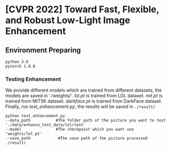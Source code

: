 # [CVPR 2022] Toward Fast, Flexible, and Robust Low-Light Image Enhancement

## Environment Preparing
```
python 3.6
pytorch 1.8.0
```

### Testing Enhancement

We provide different models which are trained from different datasets, the models are saved in './weights/'.
*lol.pt* is trained from LOL dataset.
*mit.pt* is trained from MIT5K dataset.
*darkface.pt* is trained from DarkFace dataset.
Finally, run *test_enhancement.py*, the results will be saved in `./result/`
```
python test_enhancement.py 
--data_path           #The folder path of the picture you want to test
'./data/enhance_test_data/lol/test'
--model               #The checkpoint which you want use
'weights/lol.pt'
--save_path            #The save path of the picture processed
./result/
```
